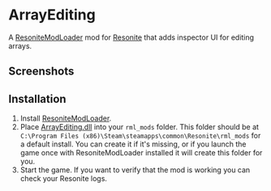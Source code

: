 # ArrayEditing

A [ResoniteModLoader](https://github.com/resonite-modding-group/ResoniteModLoader) mod for [Resonite](https://resonite.com/) that adds inspector UI for editing arrays.

## Screenshots


## Installation
1. Install [ResoniteModLoader](https://github.com/resonite-modding-group/ResoniteModLoader).
1. Place [ArrayEditing.dll](https://github.com/RyanVittore/ArrayEditing/releases/latest/download/ArrayEditing.dll) into your `rml_mods` folder. This folder should be at `C:\Program Files (x86)\Steam\steamapps\common\Resonite\rml_mods` for a default install. You can create it if it's missing, or if you launch the game once with ResoniteModLoader installed it will create this folder for you.
1. Start the game. If you want to verify that the mod is working you can check your Resonite logs.
